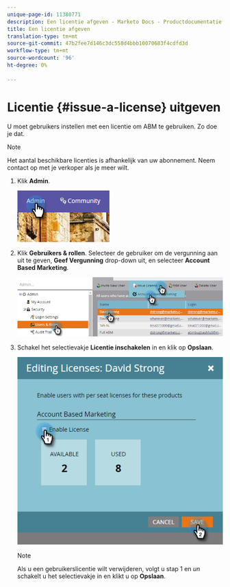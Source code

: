 ```yaml
---
unique-page-id: 11380771
description: Een licentie afgeven - Marketo Docs - Productdocumentatie
title: Een licentie afgeven
translation-type: tm+mt
source-git-commit: 47b2fee7d146c3dc558d4bbb10070683f4cdfd3d
workflow-type: tm+mt
source-wordcount: '96'
ht-degree: 0%

---
```



# Licentie {#issue-a-license} uitgeven

U moet gebruikers instellen met een licentie om ABM te gebruiken. Zo doe je dat.

>[!NOTE]
>
>Het aantal beschikbare licenties is afhankelijk van uw abonnement. Neem contact op met je verkoper als je meer wilt.

1. Klik **Admin**.

   ![](assets/one.png)

1. Klik **Gebruikers &amp; rollen**. Selecteer de gebruiker om de vergunning aan uit te geven, **Geef Vergunning** drop-down uit, en selecteer **Account Based Marketing**.

   ![](assets/two.png)

1. Schakel het selectievakje **Licentie inschakelen** in en klik op **Opslaan**.

   ![](assets/three.png)

   >[!NOTE]
   >
   >Als u een gebruikerslicentie wilt verwijderen, volgt u stap 1 en *un* schakelt u het selectievakje in en klikt u op **Opslaan**.

